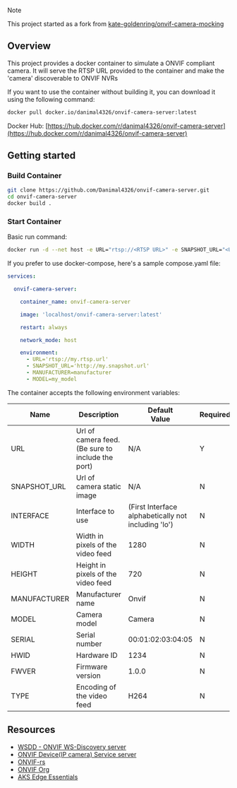 > [!NOTE]  
> This project started as a fork from [kate-goldenring/onvif-camera-mocking](https://github.com/kate-goldenring/onvif-camera-mocking)

## Overview

This project provides a docker container to simulate a ONVIF compliant camera. It will serve the RTSP URL provided to the container and make the 'camera' discoverable to ONVIF NVRs


If you want to use the container without building it, you can download it using the following command:

```bash
docker pull docker.io/danimal4326/onvif-camera-server:latest
```
Docker Hub: [https://hub.docker.com/r/danimal4326/onvif-camera-server](https://hub.docker.com/r/danimal4326/onvif-camera-server)


## Getting started

### Build Container

```sh
git clone https://github.com/Danimal4326/onvif-camera-server.git
cd onvif-camera-server
docker build .
```

### Start Container

Basic run command:

```bash
docker run -d --net host -e URL="rtsp://<RTSP URL>" -e SNAPSHOT_URL="<URL to a jpeg snapshot>" --name onvif-camera-server docker.io/danimal4326/onvif-camera-server
```

If you prefer to use docker-compose, here's a sample compose.yaml file:
```yaml
services:

  onvif-camera-server:

    container_name: onvif-camera-server

    image: 'localhost/onvif-camera-server:latest'

    restart: always

    network_mode: host

    environment:
      - URL='rtsp://my.rtsp.url'
      - SNAPSHOT_URL='http://my.snapshot.url'
      - MANUFACTURER=manufacturer
      - MODEL=my_model
```

The container accepts the following environment variables:

| Name          | Description                                       | Default<br>Value                                      | Required  |
|-------------- |-------------------------------------------------  |-----------------------------------------------------  |---------- |
| URL           | Url of camera feed. (Be sure to include the port) | N/A                                                   | Y         |
| SNAPSHOT_URL  | Url of camera static image                        | N/A                                                   | N         |
| INTERFACE     | Interface to use                                  | (First Interface alphabetically not including 'lo')   | N         |
| WIDTH         | Width in pixels of the video feed                 | 1280                                                  | N         |
| HEIGHT        | Height in pixels of the video feed                | 720                                                   | N         |
| MANUFACTURER  | Manufacturer name                                 | Onvif                                                 | N         |
| MODEL         | Camera model                                      | Camera                                                | N         |
| SERIAL        | Serial number                                     | 00:01:02:03:04:05                                     | N         |
| HWID          | Hardware ID                                       | 1234                                                  | N         |
| FWVER         | Firmware version                                  | 1.0.0                                                 | N         |
| TYPE          | Encoding of the video feed                        | H264                                                  | N         |



## Resources

- [WSDD - ONVIF WS-Discovery server](https://github.com/KoynovStas/wsdd)
- [ONVIF Device(IP camera) Service server](https://github.com/KoynovStas/onvif_srvd)
- [ONVIF-rs](https://github.com/lumeohq/onvif-rs)
- [ONVIF Org](https://www.onvif.org/)
- [AKS Edge Essentials](https://learn.microsoft.com/en-us/azure/aks/hybrid/aks-edge-overview)
